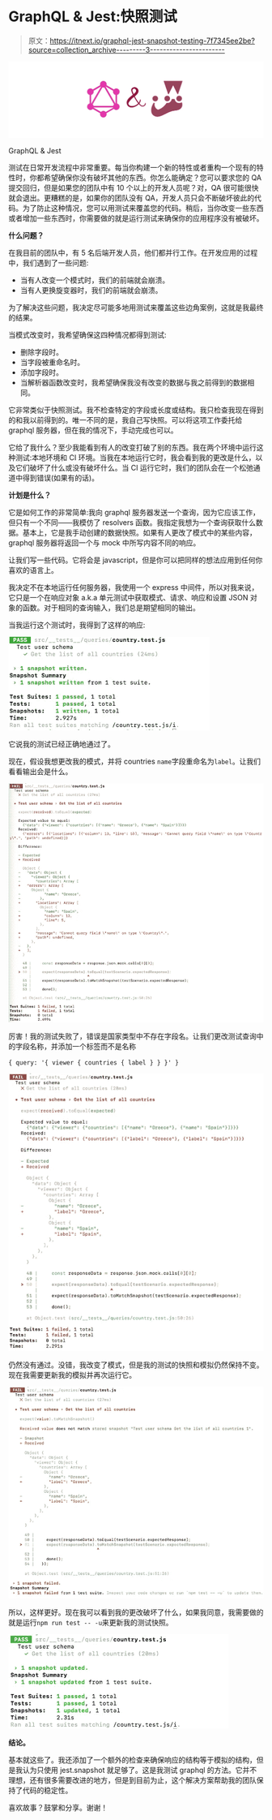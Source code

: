 # GraphQL & Jest:快照测试

> 原文：<https://itnext.io/graphql-jest-snapshot-testing-7f7345ee2be?source=collection_archive---------3----------------------->

![](img/fc1921124f0ca6930b39a3bab59da6d2.png)

GraphQL & Jest

测试在日常开发流程中非常重要。每当你构建一个新的特性或者重构一个现有的特性时，你都希望确保你没有破坏其他的东西。你怎么能确定？您可以要求您的 QA 提交回归，但是如果您的团队中有 10 个以上的开发人员呢？对，QA 很可能很快就会退出。更糟糕的是，如果你的团队没有 QA，开发人员只会不断破坏彼此的代码。为了防止这种情况，您可以用测试来覆盖您的代码。稍后，当你改变一些东西或者增加一些东西时，你需要做的就是运行测试来确保你的应用程序没有被破坏。

**什么问题？**

在我目前的团队中，有 5 名后端开发人员，他们都并行工作。在开发应用的过程中，我们遇到了一些问题:

*   当有人改变一个模式时，我们的前端就会崩溃。
*   当有人更换旋变器时，我们的前端就会崩溃。

为了解决这些问题，我决定尽可能多地用测试来覆盖这些边角案例，这就是我最终的结果。

当模式改变时，我希望确保这四种情况都得到测试:

*   删除字段时。
*   当字段被重命名时。
*   添加字段时。
*   当解析器函数改变时，我希望确保我没有改变的数据与我之前得到的数据相同。

它非常类似于快照测试。我不检查特定的字段或长度或结构。我只检查我现在得到的和我以前得到的。唯一不同的是，我自己写快照。可以将这项工作委托给 graphql 服务器，但在我的情况下，手动完成也可以。

它给了我什么？至少我能看到有人的改变打破了别的东西。我在两个环境中运行这种测试:本地环境和 CI 环境。当我在本地运行它时，我会看到我的更改是什么，以及它们破坏了什么或没有破坏什么。当 CI 运行它时，我们的团队会在一个松弛通道中得到错误(如果有的话)。

**计划是什么？**

它是如何工作的非常简单:我向 graphql 服务器发送一个查询，因为它应该工作，但只有一个不同——我模仿了 resolvers 函数。我指定我想为一个查询获取什么数据。基本上，它是我手动创建的数据快照。如果有人更改了模式中的某些内容，graphql 服务器将返回一个与 mock 中所写内容不同的响应。

让我们写一些代码。它将会是 javascript，但是你可以把同样的想法应用到任何你喜欢的语言上。

我决定不在本地运行任何服务器，我使用一个 express 中间件，所以对我来说，它只是一个在响应对象 a.k.a 单元测试中获取模式、请求、响应和设置 JSON 对象的函数。对于相同的查询输入，我们总是期望相同的输出。

当我运行这个测试时，我得到了这样的响应:

![](img/21fbd7a863d1b764b0481d9e40a719fe.png)

它说我的测试已经正确地通过了。

现在，假设我想更改我的模式，并将 countries `name`字段重命名为`label`。让我们看看输出会是什么。

![](img/e2918a904b784dabe40908d798d41206.png)

厉害！我的测试失败了，错误是国家类型中不存在字段名。让我们更改测试查询中的字段名称，并添加一个标签而不是名称

```
{ query: '{ viewer { countries { label } } }' } 
```

![](img/d02f7a491abd2b43b86dcd2edf7e0479.png)

仍然没有通过。没错，我改变了模式，但是我的测试的快照和模拟仍然保持不变。现在我需要更新我的模拟并再次运行它。

![](img/37ab24dc2f01525d27cbe9973e1e05db.png)

所以，这样更好。现在我可以看到我的更改破坏了什么，如果我同意，我需要做的就是运行`npm run test -- -u`来更新我的测试快照。

![](img/9a054fbbc9637f278b6f33b71d42d121.png)

**结论。**

基本就这些了。我还添加了一个额外的检查来确保响应的结构等于模拟的结构，但是我认为只使用 jest.snapshot 就足够了。这是我测试 graphql 的方法。它并不理想，还有很多需要改进的地方，但是到目前为止，这个解决方案帮助我的团队保持了代码的稳定性。

喜欢故事？鼓掌和分享。谢谢！